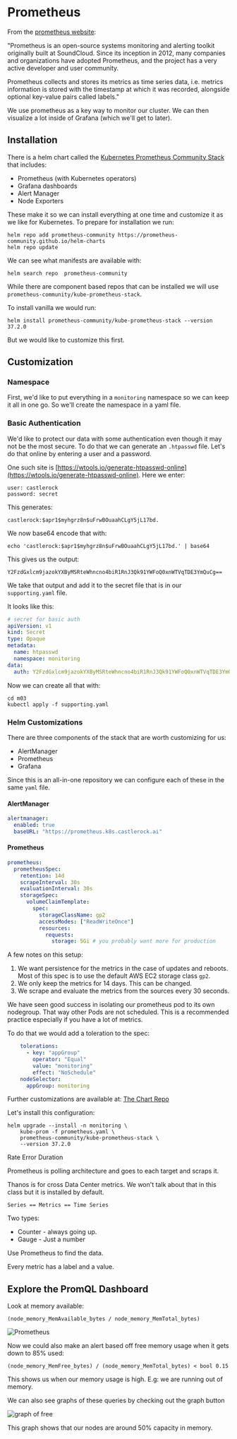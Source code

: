 # Prometheus

From the [prometheus website](https://prometheus.io/docs/introduction/overview/): 

"Prometheus is an open-source systems monitoring and alerting toolkit originally built at SoundCloud. Since its inception in 2012, many companies and organizations have adopted Prometheus, and the project has a very active developer and user community.

Prometheus collects and stores its metrics as time series data, i.e. metrics information is stored with the timestamp at which it was recorded, alongside optional key-value pairs called labels."

We use prometheus as a key way to monitor our cluster.  We can then visualize a lot inside of Grafana (which we'll get to later). 


## Installation

There is a helm chart called the [Kubernetes Prometheus Community Stack](https://github.com/prometheus-community/helm-charts/tree/main/charts/kube-prometheus-stack) that includes: 

* Prometheus (with Kubernetes operators)
* Grafana dashboards
* Alert Manager
* Node Exporters

These make it so we can install everything at one time and customize it as we like for Kubernetes. To prepare for installation we run: 


```
helm repo add prometheus-community https://prometheus-community.github.io/helm-charts
helm repo update
```

We can see what manifests are available with: 

```
helm search repo  prometheus-community
```

While there are component based repos that can be installed we will use `prometheus-community/kube-prometheus-stack`.  

To install vanilla we would run: 

```
helm install prometheus-community/kube-prometheus-stack --version 37.2.0
```

But we would like to customize this first. 

## Customization

### Namespace

First, we'd like to put everything in a `monitoring` namespace so we can keep it all in one go. So we'll create the namespace in a yaml file. 


### Basic Authentication

We'd like to protect our data with some authentication even though it may not be the most secure.  To do that we can generate an `.htpasswd` file.  Let's do that online by entering a user and a password.  

One such site is [https://wtools.io/generate-htpasswd-online](https://wtools.io/generate-htpasswd-online).  Here we enter:

```
user: castlerock
password: secret
```
This generates: 

```
castlerock:$apr1$myhgrz8n$uFrwBOuaahCLgY5jL17bd.
```

We now base64 encode that with: 

```
echo 'castlerock:$apr1$myhgrz8n$uFrwBOuaahCLgY5jL17bd.' | base64
``` 

This gives us the output: 

```
Y2FzdGxlcm9jazokYXByMSRteWhncno4biR1RnJ3Qk91YWFoQ0xnWTVqTDE3YmQuCg==
```

We take that output and add it to the secret file that is in our `supporting.yaml` file. 

It looks like this: 

```yaml
# secret for basic auth
apiVersion: v1
kind: Secret
type: Opaque
metadata:
  name: htpasswd
  namespace: monitoring
data:
  auth: Y2FzdGxlcm9jazokYXByMSRteWhncno4biR1RnJ3Qk91YWFoQ0xnWTVqTDE3YmQuCg==
```

Now we can create all that with: 

```
cd m03
kubectl apply -f supporting.yaml
```

### Helm Customizations

There are three components of the stack that are worth customizing for us: 

* AlertManager
* Prometheus
* Grafana

Since this is an all-in-one repository we can configure each of these in the same `yaml` file. 

#### AlertManager

```yaml
alertmanager:
  enabled: true
  baseURL: "https://prometheus.k8s.castlerock.ai"
```

#### Prometheus

```yaml
prometheus:
  prometheusSpec:
    retention: 14d
    scrapeInterval: 30s
    evaluationInterval: 30s
    storageSpec:
      volumeClaimTemplate:
        spec:
          storageClassName: gp2
          accessModes: ["ReadWriteOnce"]
          resources:
            requests:
              storage: 5Gi # you probably want more for production

```

A few notes on this setup: 

1. We want persistence for the metrics in the case of updates and reboots.  Most of this spec is to use the default AWS EC2 storage class `gp2`.  
2. We only keep the metrics for 14 days.  This can be changed. 
3. We scrape and evaluate the metrics from the sources every 30 seconds.

We have seen good success in isolating our prometheus pod to its own nodegroup. That way other Pods are not scheduled.  This is a recommended practice especially if you have a lot of metrics. 

To do that we would add a toleration to the spec: 

```yaml
	tolerations:
      - key: "appGroup"
        operator: "Equal"
        value: "monitoring"
        effect: "NoSchedule"
    nodeSelector:
      appGroup: monitoring
```

Further customizations are available at:
[The Chart Repo](https://github.com/prometheus-community/helm-charts/blob/main/charts/kube-prometheus-stack/values.yaml)

Let's install this configuration: 

```
helm upgrade --install -n monitoring \
	kube-prom -f prometheus.yaml \
	prometheus-community/kube-prometheus-stack \
	--version 37.2.0
```

Rate
Error
Duration

Prometheus is polling architecture and goes to each target and scraps it. 

Thanos is for cross Data Center metrics. We won't talk about that in this class but it is installed by default. 

```
Series == Metrics == Time Series
```

Two types: 

* Counter - always going up. 
* Gauge - Just a number

Use Prometheus to find the data.

Every metric has a label and a value. 

## Explore the PromQL Dashboard

Look at memory available: 

```
(node_memory_MemAvailable_bytes / node_memory_MemTotal_bytes)
```

![Prometheus](../images/mo/prom01.png)

Now we could also make an alert based off free memory usage when it gets down to 85% used: 

```
(node_memory_MemFree_bytes) / (node_memory_MemTotal_bytes) < bool 0.15
```

This shows us when our memory usage is high. E.g: we are running out of memory.

We can also see graphs of these queries by checking out the graph button

![graph of free](../images/mo/prom02.png)

This graph shows that our nodes are around 50% capacity in memory. 
